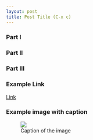 ```yaml
---
layout: post
title: Post Title (C-x c)
---
```


### <a name="part_i"></a>Part I
### <a name="part_ii"></a>Part II
### <a name="part_iii"></a>Part III

### Example Link

<a target="_blank" rel="noopener noreferrer nofollow" href="#">Link</a>

### Example image with caption

<figure>
    <img src="/path/to/file.png">
    <figcaption>Caption of the image</figcaption>
</figure>
